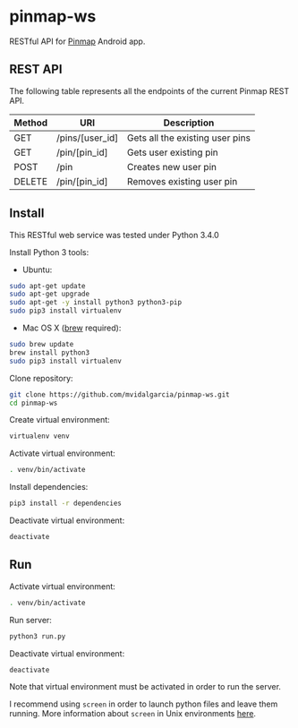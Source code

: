 # pinmap-ws
RESTful API for [Pinmap](https://github.com/mvidalgarcia/pinmap) Android app.

##  REST API

The following table represents all the endpoints of the current Pinmap REST API.  

| Method | URI             | Description                     |
|--------|-----------------|---------------------------------|
| GET    | /pins/[user_id] | Gets all the existing user pins |
| GET    | /pin/[pin_id]   | Gets user existing pin          |
| POST   | /pin            | Creates new user pin            |
| DELETE | /pin/[pin_id]   | Removes existing user pin       |

##  Install

This RESTful web service was tested under Python 3.4.0

Install Python 3 tools:

* Ubuntu:
```bash
sudo apt-get update
sudo apt-get upgrade
sudo apt-get -y install python3 python3-pip
sudo pip3 install virtualenv
```

* Mac OS X ([brew](http://brew.sh) required):
```bash
sudo brew update
brew install python3
sudo pip3 install virtualenv
```

Clone repository:

```bash
git clone https://github.com/mvidalgarcia/pinmap-ws.git
cd pinmap-ws
```

Create virtual environment:

```bash
virtualenv venv
```

Activate virtual environment:

```bash
. venv/bin/activate
```

Install dependencies:

```bash
pip3 install -r dependencies
```

Deactivate virtual environment:

```bash
deactivate
```


## Run

Activate virtual environment:

```bash
. venv/bin/activate
```

Run server:
```bash
python3 run.py
```

Deactivate virtual environment:
```bash
deactivate
```

Note that virtual environment must be activated in order to run the server.
  
I recommend using `screen` in order to launch python files and leave them running.
More information about `screen` in Unix environments [here](https://kb.iu.edu/d/acuy). 
